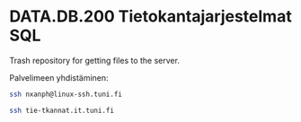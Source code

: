 # DATA.DB.200 Tietokantajarjestelmat SQL

Trash repository for getting files to the server.

Palvelimeen yhdistäminen:

```bash
ssh nxanph@linux-ssh.tuni.fi
```

```bash
ssh tie-tkannat.it.tuni.fi
```
